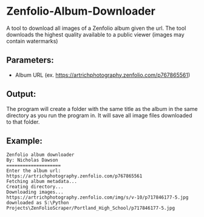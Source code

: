 # Zenfolio-Album-Downloader
A tool to download all images of a Zenfolio album given the url. The tool downloads the highest quality available to a public viewer (images may contain watermarks)

## Parameters:
- Album URL (ex. https://artrichphotography.zenfolio.com/p767865561)

## Output:
The program will create a folder with the same title as the album in the same directory as you run the program in. It will save all image files downloaded to that folder.

## Example:
```
Zenfolio album downloader
By: Nicholas Dawson
====================
Enter the album url: https://artrichphotography.zenfolio.com/p767865561
Fetching album metadata...
Creating directory...
Downloading images...
https://artrichphotography.zenfolio.com/img/s/v-10/p717846177-5.jpg downloaded as S:\Python Projects\ZenFolioScraper/Portland_High_School/p717846177-5.jpg
```


